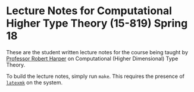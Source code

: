# Lecture Notes for Computational Higher Type Theory (15-819) Spring 18

These are the student written lecture notes for the course being
taught by [Professor Robert Harper](http://www.cs.cmu.edu/~rwh/) on
Computational (Higher Dimensional) Type Theory.

To build the lecture notes, simply run `make`. This requires the
presence of [`latexmk`](https://www.ctan.org/pkg/latexmk/) on the
system.
